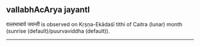 ## vallabhAcArya jayantI
वल्लभाचार्य जयन्ती is observed on Kṛṣṇa-Ekādaśī tithi of Caitra (lunar) month (sunrise (default)/puurvaviddha (default)).



---
